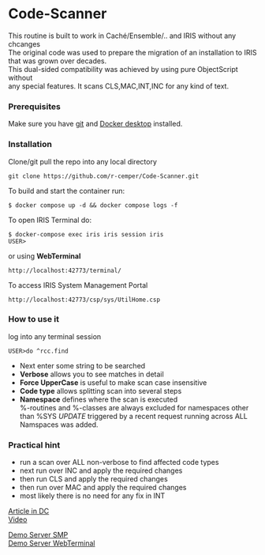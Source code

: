 # Code-Scanner
This routine is built to work in Caché/Ensemble/.. and IRIS without any chcanges  
The original code was used to prepare the migration of an installation to IRIS   
that was grown over decades.  
This dual-sided compatibility was achieved by using pure ObjectScript without  
any special features. It scans CLS,MAC,INT,INC for any kind of text.
### Prerequisites
Make sure you have [git](https://git-scm.com/book/en/v2/Getting-Started-Installing-Git) and [Docker desktop](https://www.docker.com/products/docker-desktop) installed.
### Installation
Clone/git pull the repo into any local directory
```
git clone https://github.com/r-cemper/Code-Scanner.git
```
To build and start the container run:
```
$ docker compose up -d && docker compose logs -f
```
To open IRIS Terminal do:
```
$ docker-compose exec iris iris session iris
USER>
```
or using **WebTerminal**
```
http://localhost:42773/terminal/
```
To access IRIS System Management Portal
```
http://localhost:42773/csp/sys/UtilHome.csp
```
### How to use it
log into any terminal session
```
USER>do ^rcc.find
```
- Next enter some string to be searched    
- **Verbose** allows you to see matches in detail 
- **Force UpperCase** is useful to make scan case insensitive
- **Code type** allows splitting scan into several steps
- **Namespace** defines where the scan is executed    
  %-routines and %-classes are always excluded for
  namespaces other than %SYS
  *UPDATE*  triggered by a recent request
  running across ALL Namspaces was added.
 

### Practical hint
- run a scan over ALL non-verbose to find affected code types
- next run over INC and apply the required changes
- then run CLS and apply the required changes
- then run over MAC and apply the required changes
- most likely there is no need for any fix in INT 

[Article in DC](https://community.intersystems.com/post/code-scanner)   
[Video](https://youtu.be/JpRJzDNp96c)    

[Demo Server SMP](https://code-scanner.demo.community.intersystems.com/csp/sys/UtilHome.csp)   
[Demo Server WebTerminal](https://code-scanner.demo.community.intersystems.com/terminal/)    
